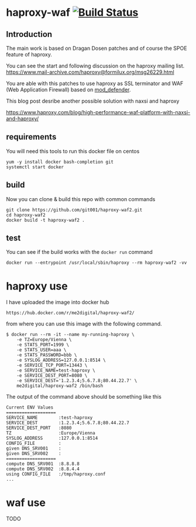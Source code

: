 # haproxy-waf [![Build Status](https://travis-ci.org/git001/haproxy-waf2.svg?branch=master)](https://travis-ci.org/git001/haproxy-waf2)

## Introduction

The main work is based on Dragan Dosen patches and of course the SPOE feature of haproxy.

You can see the start and following discussion on the haproxy mailing list.
https://www.mail-archive.com/haproxy@formilux.org/msg26229.html

You are able with this patches to use haproxy as SSL terminator and WAF (Web Application Firewall) based on [mod_defender](https://github.com/VultureProject/mod_defender).

This blog post desribe another possible solution with naxsi and haproxy

https://www.haproxy.com/blog/high-performance-waf-platform-with-naxsi-and-haproxy/

## requirements

You will need this tools to run this docker file on centos

```
yum -y install docker bash-completion git
systemctl start docker
```

## build 

Now you can clone & build this repo with common commands

```
git clone https://github.com/git001/haproxy-waf2.git
cd haproxy-waf2
docker build -t haproxy-waf2 .
```

## test

You can see if the build works with the `docker run` command

```
docker run --entrypoint /usr/local/sbin/haproxy --rm haproxy-waf2 -vv
```

# haproxy use

I have uploaded the image into docker hub

```
https://hub.docker.com/r/me2digital/haproxy-waf2/
```

from where you can use this image with the following command.

```
$ docker run --rm -it --name my-running-haproxy \
    -e TZ=Europe/Vienna \
    -e STATS_PORT=1999 \
    -e STATS_USER=aaa \
    -e STATS_PASSWORD=bbb \
    -e SYSLOG_ADDRESS=127.0.0.1:8514 \
    -e SERVICE_TCP_PORT=13443 \
    -e SERVICE_NAME=test-haproxy \
    -e SERVICE_DEST_PORT=8080 \
    -e SERVICE_DEST='1.2.3.4;5.6.7.8;80.44.22.7' \
    me2digital/haproxy-waf2 /bin/bash
```

The output of the command above should be something like this

```
Current ENV Values
===================
SERVICE_NAME        :test-haproxy
SERVICE_DEST        :1.2.3.4;5.6.7.8;80.44.22.7
SERVICE_DEST_PORT   :8080
TZ                  :Europe/Vienna
SYSLOG_ADDRESS      :127.0.0.1:8514
CONFIG_FILE         :
given DNS_SRV001    :
given DNS_SRV002    :
===================
compute DNS_SRV001  :8.8.8.8
compute DNS_SRV002  :8.8.4.4
using CONFIG_FILE   :/tmp/haproxy.conf
...
```

# waf use

TODO

